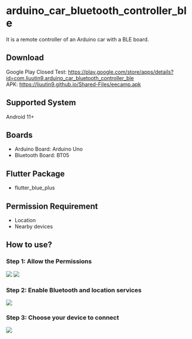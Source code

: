 # arduino_car_bluetooth_controller_ble
It is a remote controller of an Arduino car with a BLE board.

## Download
Google Play Closed Test: https://play.google.com/store/apps/details?id=com.liuutin9.arduino_car_bluetooth_controller_ble  
APK: https://liuutin9.github.io/Shared-Files/eecamp.apk

## Supported System
Android 11+

## Boards
- Arduino Board: Arduino Uno
- Bluetooth Board: BT05

## Flutter Package
- flutter_blue_plus

## Permission Requirement
- Location
- Nearby devices

## How to use?
### Step 1: Allow the Permissions
![](Screenshot_Permission_Location.jpg#pic_left=540x1200)
![](Screenshot_Permission_Nearby_Devices.jpg#pic_left=540x1200)
### Step 2: Enable Bluetooth and location services
![](Screenshot_Turn_On_Services.jpg#pic_left=540x1200)
### Step 3: Choose your device to connect
![](Screenshot_Device_List.jpg#pic_left=540x1200)